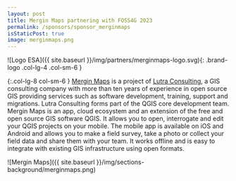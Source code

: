 ```yaml
---
layout: post
title: Mergin Maps partnering with FOSS4G 2023
permalink: /sponsors/sponsor_merginmaps
isStaticPost: true
image: merginmaps.png
---
```


![Logo ESA]({{ site.baseurl }}/img/partners/merginmaps-logo.svg){: .brand-logo .col-lg-4 .col-sm-6 }

{:.col-lg-8 col-sm-6 }
[Mergin Maps](https://merginmaps.com/) is a project of [Lutra Consulting](https://www.lutraconsulting.co.uk/), a GIS consulting company with more than ten years of experience in open source GIS providing services such as software development, training, support and migrations. Lutra Consulting forms part of the QGIS core development team.  
Mergin Maps is an app, cloud ecosystem and an extension of the free and open source GIS software QGIS. It allows you to open, interrogate and edit your QGIS projects on your mobile. The mobile app is available on iOS and Android and allows you to make a field survey, take a photo or collect your field data and share them with your team. It works offline and is easy to integrate with existing GIS infrastructure using open formats.

![Mergin Maps]({{ site.baseurl }}/img/sections-background/merginmaps.png)
